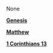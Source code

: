  None

__[Genesis](#h.6n59a3bet12d)__

__[Matthew](#h.zhb0po3tsrmv)__

__[1 Corinthians 13](#h.4fitrav5u2di)__